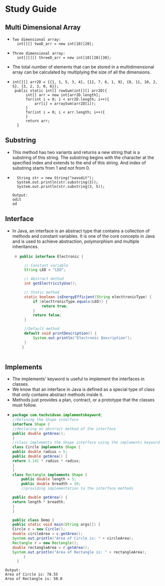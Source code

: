 # Study Guide

## Multi Dimensional Array 
* ```
  Two dimensional array:
    int[][] twoD_arr = new int[10][20];
  ```

* ```
  Three dimensional array:
    int[][][] threeD_arr = new int[10][20][30];
  ```
  
* The total number of elements that can be stored in a multidimensional array can be calculated by multiplying the size of all the dimensions.
* ```
  int[][] arr2D = {{1, 1, 5, 3, 4}, {12, 7, 6, 1, 9}, {8, 11, 10, 2, 5}, {3, 2, 3, 0, 6}};
   public static int[] rowSum(int[][] arr2D){
        int[] arr = new int[arr2D.length];
        for(int i = 0; i < arr2D.length; i++){
            arr[i] = arraySum(arr2D[i]);
        }
        for(int i = 0; i < arr.length; i++){
        }
        return arr;
    }

## Substring
* This method has two variants and returns a new string that is a substring of this string. The substring begins with the character at the specified index and extends to the end of this string. And index of substring starts from 1 and not from 0.
* ```
    String str = new String("navodit");
    System.out.println(str.substring(3));
    System.out.println(str.substring(3, 5));
  ```
  ```
  Output:
  odit
  od
  ```
  

## Interface
* In Java, an interface is an abstract type that contains a collection of methods and constant variables. It is one of the core concepts in Java and is used to achieve abstraction, polymorphism and multiple inheritances.
  * ```java
    public interface Electronic {

      // Constant variable
      String LED = "LED";

      // Abstract method
      int getElectricityUse();

      // Static method
      static boolean isEnergyEfficient(String electtronicType) {
          if (electtronicType.equals(LED)) {
              return true;
          }
          return false;
      }

      //Default method
      default void printDescription() {
          System.out.println("Electronic Description");
      }
     }
 
## Implements
* The implements' keyword is useful to implement the interfaces in classes.
* We know that an interface in Java is defined as a special type of class that only contains abstract methods inside it.
* Methods just provides a plan, contract, or a prototype that the classes must follow.
* ```java
  package com.techvidvan.implementskeyword;
  //Defining the Shape interface
  interface Shape {
  //declaring an abstract method of the interface
  public double getArea();
  }
  //class implements the Shape interface using the implements keyword
  class Circle implements Shape {
  public double radius = 5;
  public double getArea() {
  return 3.142 * radius * radius;
  }
  }
  class Rectangle implements Shape {
      public double length = 5;
      public double breadth = 10;
      //providing implementation to the interface methods

  public double getArea() {
  return length * breadth;
  }
  }

  public class Demo {
  public static void main(String args[]) {
  Circle c = new Circle();
  double circleArea = c.getArea();
  System.out.println("Area of Circle is: " + circleArea);
  Rectangle r = new Rectangle();
  double rectangleArea = r.getArea();
  System.out.println("Area of Rectangle is: " + rectangleArea);
       }
    }
```
Output:
Area of Circle is: 78.55
Area of Rectangle is: 50.0
```